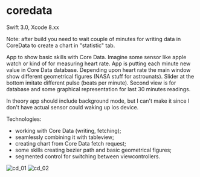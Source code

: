 # coredata

Swift 3.0, Xcode 8.xx

Note: after build you need to wait couple of minutes for writing data in CoreData to create a chart in "statistic" tab.

App to show basic skills with Core Data. Imagine some sensor like apple watch or kind of for measuring heart rate.
App is putting each minute new value in Core Data database. Depending upon heart rate the main window show different geometrical figures (NASA stuff for astrounats). Slider at the bottom imitate different pulse (beats per minute).
Second view is for database and some graphical representation for last 30 minutes readings.

In theory app should include background mode, but I can't make it since I don't have actual sensor could waking up ios device.

Technologies:
- working with Core Data (writing, fetching);
- seamlessly combining it with tableview;
- creating chart from Core Data fetch request;
- some skills creating bezier path and basic geometrical figures;
- segmented control for switching between viewcontrollers.

![cd_01](https://cloud.githubusercontent.com/assets/23110283/22407194/e4cc736c-e672-11e6-80d6-c00f65f980c0.png)
![cd_02](https://cloud.githubusercontent.com/assets/23110283/22407196/e7965d1a-e672-11e6-92a6-eca750c4dc5f.png)
